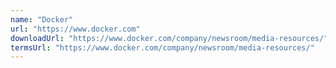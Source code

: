 ```yaml
---
name: "Docker"
url: "https://www.docker.com"
downloadUrl: "https://www.docker.com/company/newsroom/media-resources/"
termsUrl: "https://www.docker.com/company/newsroom/media-resources/"
---
```

